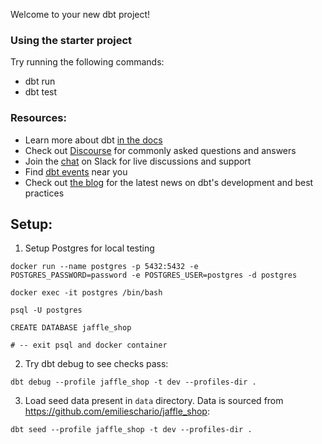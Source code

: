 Welcome to your new dbt project!

### Using the starter project

Try running the following commands:
- dbt run
- dbt test


### Resources:
- Learn more about dbt [in the docs](https://docs.getdbt.com/docs/introduction)
- Check out [Discourse](https://discourse.getdbt.com/) for commonly asked questions and answers
- Join the [chat](https://community.getdbt.com/) on Slack for live discussions and support
- Find [dbt events](https://events.getdbt.com) near you
- Check out [the blog](https://blog.getdbt.com/) for the latest news on dbt's development and best practices

## Setup:
1. Setup Postgres for local testing
```
docker run --name postgres -p 5432:5432 -e 
POSTGRES_PASSWORD=password -e POSTGRES_USER=postgres -d postgres

docker exec -it postgres /bin/bash

psql -U postgres

CREATE DATABASE jaffle_shop

# -- exit psql and docker container
```

2. Try dbt debug to see checks pass:
```
dbt debug --profile jaffle_shop -t dev --profiles-dir .
```

3. Load seed data present in `data` directory. Data is sourced from https://github.com/emilieschario/jaffle_shop:

```
dbt seed --profile jaffle_shop -t dev --profiles-dir .
```
